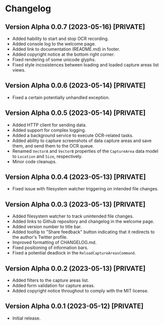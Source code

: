﻿# Changelog

## Version Alpha 0.0.7 (2023-05-16) [PRIVATE]
* Added hability to start and stop OCR recording.
* Added console log to the welcome page.
* Added link to documentation (README.md) in footer.
* Added copyright notice at the bottom right corner.
* Fixed rendering of some unicode glyphs.
* Fixed style incosistences between loading and loaded capture areas list views.

## Version Alpha 0.0.6 (2023-05-14) [PRIVATE]
* Fixed a certain potentially unhandled exception.

## Version Alpha 0.0.5 (2023-05-14) [PRIVATE]
* Added HTTP client for sending data.
* Added support for complex logging.
* Added a background service to execute OCR-related tasks.
* Added ability to capture screenshots of data capture areas and save them, and send them to the OCR queue.
* Renamed `VectorA` and `VectorB` properties of the `CaptureArea` data model to `Location` and `Size`, respectively.
* Minor code cleanups.

## Version Alpha 0.0.4 (2023-05-13) [PRIVATE]
* Fixed issue with filesystem watcher triggering on intended file changes.

## Version Alpha 0.0.3 (2023-05-13) [PRIVATE]
* Added filesystem watcher to track unintended file changes.
* Added links to Github repository and changelog in the welcome page.
* Added version number to title bar.
* Added tooltip to "Share feedback" button indicating that it redirects to the author's Twitter profile.
* Improved formatting of CHANGELOG.md.
* Fixed positioning of information bars.
* Fixed a potential deadlock in the `ReloadCaptureAreasCommand`.

## Version Alpha 0.0.2 (2023-05-13) [PRIVATE]
* Added filters to the capture areas list.
* Added form validation for capture areas.
* Added copyright notice throughout to comply with the MIT license.

## Version Alpha 0.0.1 (2023-05-12) [PRIVATE]
* Initial release.

